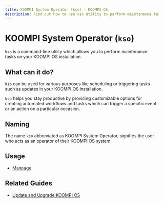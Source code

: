 ```yaml
---
title: KOOMPI System Operator (kso) - KOOMPI OS
description: Find out how to use kso utility to perform maintenance tasks on KOOMPI OS.
---
```


# KOOMPI System Operator (`kso`)

`kso` is a command-line utility which allows you to perform maintenance tasks on your KOOMPI OS installation.

## What can it do?

`kso` can be used for various purposes like scheduling or triggering tasks such as updates in your KOOMPI OS installation.

`kso` helps you stay productive by providing customizable options for creating automated workflows and tasks which can trigger a specific event or an action on a particular occasion.

## Naming

The name `kso` abbreviated as KOOMPI System Operator, signifies the user who acts as an operator of their KOOMPI OS system.

## Usage

- [Manpage](/docs/kso/manpage)

## Related Guides

- [Update and Upgrade KOOMPI OS](https://handbook.koompios.org/2022/12/10/updates.html)
